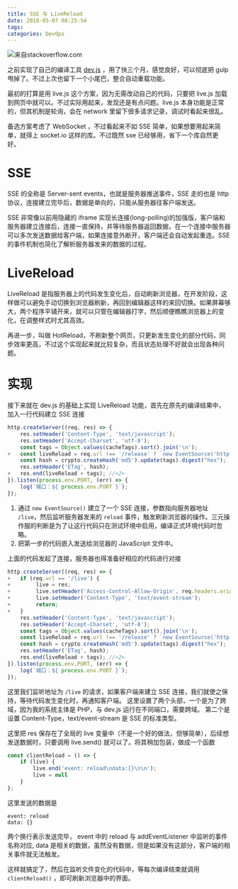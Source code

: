 ```yaml
---
title: SSE 与 LiveReload
date: 2018-05-07 08:25:54
tags:
categories: DevOps
---
```


![来自stackoverflow.com](http://p1kp5xfj8.bkt.clouddn.com/ziR5h.png)

之前实现了自己的编译工具 [dev.js](/2018/02/13/dev-js) ，用了快三个月，感觉良好，可以彻底把 gulp 甩掉了。不过上次也留下一个小尾巴，整合自动重载功能。

最初的打算是用 live.js 这个方案，因为无需改动自己的代码，只要把 live.js 加载到网页中就可以。不过实际用起来，发现还是有点问题。live.js 本身功能是正常的，但其机制是轮询，会在 network 里留下很多请求记录，调试时看起来很乱。

备选方案考虑了 WebSocket ，不过看起来不如 SSE 简单，如果想要用起来简单，就得上 socket.io 这样的库。不过既然 sse 已经够用，省下一个库自然更好。

<!--more-->

# SSE
SSE 的全称是 Server-sent events，也就是服务器推送事件，SSE 走的也是 http 协议，连接建立完毕后，数据是单向的，只能从服务器往客户端发送。

SSE 非常像以前用隐藏的 iframe 实现长连接(long-polling)的加强版，客户端和服务器建立连接后，连接一直保持，并等待服务器返回数据，在一个连接中服务器可以多次发送数据给客户端，如果连接意外断开，客户端还会自动发起重连。SSE 的事件机制也简化了解析服务器发来的数据的过程。

# LiveReload
LiveReload 是指服务器上的代码发生变化后，自动刷新浏览器，在开发阶段，这样做可以避免手动切换到浏览器刷新，再回到编辑器这样的来回切换。如果屏幕够大，两个程序平铺开来，就可以只管在编辑器打字，然后顺便瞧瞧浏览器上的变化，在调整样式时尤其高效。

再进一步，叫做 HotReload，不刷新整个网页，只更新发生变化的部分代码，同步效率更高，不过这个实现起来就比较复杂，而且状态处理不好就会出现各种问题。

# 实现
接下来就在 dev.js 的基础上实现 LiveReload 功能，首先在原先的编译结果中，加入一行代码建立 SSE 连接

```JavaScript
http.createServer((req, res) => {
    res.setHeader('Content-Type', 'text/javascript');
    res.setHeader('Accept-Charset', 'utf-8');
    const tags = Object.values(cacheTags).sort().join('\n');
+   const liveReload = req.url !== '/release' ? `new EventSource('http://${req.headers.host}/live').addEventListener('reload', () => location.reload());\n` : ''; //<1>
    const hash = crypto.createHash('md5').update(tags).digest("hex");
    res.setHeader('ETag', hash);
+   res.end(liveReload + tags); //<2>
}).listen(process.env.PORT, (err) => {
    log(`端口：${ process.env.PORT }`);
});
```

1. 通过 `new EventSource()` 建立了一个 SSE 连接，参数指向服务器地址 `/live`，然后监听服务器发来的 `reload` 事件，触发刷新浏览器的操作。三元操作服的判断是为了让这行代码只在测试环境中启用，编译正式环境代码时忽略。
2. 把第一步的代码嵌入发送给浏览器的 JavaScript 文件中。

上面的代码发起了连接，服务器也得准备好相应的代码进行对接

```JavaScript
http.createServer((req, res) => {
+   if (req.url == '/live') {
+        live = res;
+        live.setHeader('Access-Control-Allow-Origin', req.headers.origin);
+        live.setHeader('Content-Type', 'text/event-stream');
+        return;
+   }
    res.setHeader('Content-Type', 'text/javascript');
    res.setHeader('Accept-Charset', 'utf-8');
    const tags = Object.values(cacheTags).sort().join('\n');
    const liveReload = req.url !== '/release' ? `new EventSource('http://${req.headers.host}/live').addEventListener('reload', () => location.reload());\n` : ''; //<1>
    const hash = crypto.createHash('md5').update(tags).digest("hex");
    res.setHeader('ETag', hash);
    res.end(liveReload + tags); //<2>
}).listen(process.env.PORT, (err) => {
    log(`端口：${ process.env.PORT }`);
});
```

这里我们监听地址为 `/live` 的请求，如果客户端来建立 SSE 连接，我们就使之保持，等待代码发生变化时，再通知客户端。
这里设置了两个头部，一个是为了跨域，因为我的系统主体是 PHP，与 dev.js 运行在不同端口，需要跨域。
第二个是设置 Content-Type，text/event-stream 是 SSE 的标准类型。

这里把 res 保存在了全局的 live 变量中（不是一个好的做法，但够简单），后续想发送数据时，只要调用 live.send() 就可以了。将其稍加包装，做成一个函数

```JavaScript
const clientReload = () => {
    if (live) {
        live.end('event: reload\ndata:{}\n\n');
        live = null
    }
};
```

这里发送的数据是

```
event: reload
data: {}
```

两个换行表示发送完毕，
event 中的 reload 与 addEventListener 中监听的事件名称对应,
data 是相关的数据，虽然没有数据，但是如果没有这部分，客户端的相关事件就无法触发。

这样就搞定了，然后在监听文件变化的代码中，等每次编译结束就调用 `clientReload()` ，即可刷新浏览器中的界面。
